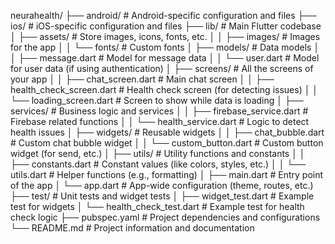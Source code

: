 
neurahealth/
├── android/                          # Android-specific configuration and files
├── ios/                              # iOS-specific configuration and files
├── lib/                              # Main Flutter codebase
│   ├── assets/                       # Store images, icons, fonts, etc.
│   │   ├── images/                   # Images for the app
│   │   └── fonts/                    # Custom fonts
│   ├── models/                       # Data models
│   │   ├── message.dart              # Model for message data
│   │   └── user.dart                 # Model for user data (if using authentication)
│   ├── screens/                      # All the screens of your app
│   │   ├── chat_screen.dart          # Main chat screen
│   │   ├── health_check_screen.dart  # Health check screen (for detecting issues)
│   │   └── loading_screen.dart       # Screen to show while data is loading
│   ├── services/                     # Business logic and services
│   │   ├── firebase_service.dart     # Firebase related functions
│   │   └── health_service.dart       # Logic to detect health issues
│   ├── widgets/                      # Reusable widgets
│   │   ├── chat_bubble.dart          # Custom chat bubble widget
│   │   └── custom_button.dart        # Custom button widget (for send, etc.)
│   ├── utils/                        # Utility functions and constants
│   │   ├── constants.dart            # Constant values (like colors, styles, etc.)
│   │   └── utils.dart                # Helper functions (e.g., formatting)
│   ├── main.dart                     # Entry point of the app
│   └── app.dart                      # App-wide configuration (theme, routes, etc.)
├── test/                             # Unit tests and widget tests
│   ├── widget_test.dart              # Example test for widgets
│   └── health_check_test.dart        # Example test for health check logic
├── pubspec.yaml                     # Project dependencies and configurations
└── README.md                         # Project information and documentation

